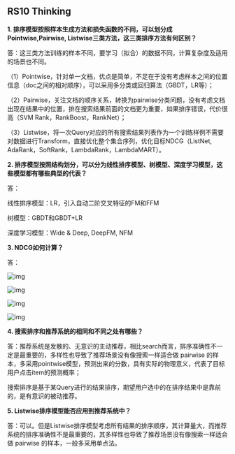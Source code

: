 ## RS10 Thinking
**1.  排序模型按照样本生成方法和损失函数的不同，可以划分成Pointwise,Pairwise, Listwise三类方法，这三类排序方法有何区别？**

答：这三类方法训练的样本不同，要学习（拟合）的数据不同，计算复杂度及适用的场景也不同。

（1）Pointwise，针对单一文档，优点是简单，不足在于没有考虑样本之间的位置信息（doc之间的相对顺序），可以采用多分类或回归算法（GBDT，LR等）；

（2）Pairwise，关注文档的顺序关系，转换为pairwise分类问题，没有考虑文档出现在结果中的位置，排在搜索结果前面的文档更为重要，如果排序错误，代价很高（SVM Rank，RankBoost，RankNet）；

（3）Listwise，将一次Query对应的所有搜索结果列表作为一个训练样例不需要对数据进行Transform，直接优化整个集合序列，优化目标NDCG（ListNet, AdaRank，SoftRank，LambdaRank，LambdaMART）。

**2.  排序模型按照结构划分，可以分为线性排序模型、树模型、深度学习模型，这些模型都有哪些典型的代表？**

答： 

线性排序模型：LR，引入自动二阶交叉特征的FM和FFM

树模型：GBDT和GBDT+LR

深度学习模型：Wide & Deep, DeepFM, NFM

**3.  NDCG如何计算？**

答：

![img](file://localhost/private/var/folders/13/8srvfrhj3wqbd5zcd_vr7l7m0000gn/T/TemporaryItems/msoclip/0/clip_image002.png)

![img](file://localhost/private/var/folders/13/8srvfrhj3wqbd5zcd_vr7l7m0000gn/T/TemporaryItems/msoclip/0/clip_image004.png)

![img](file://localhost/private/var/folders/13/8srvfrhj3wqbd5zcd_vr7l7m0000gn/T/TemporaryItems/msoclip/0/clip_image006.png)

![img](file://localhost/private/var/folders/13/8srvfrhj3wqbd5zcd_vr7l7m0000gn/T/TemporaryItems/msoclip/0/clip_image008.png)

**4.  搜索排序和推荐系统的相同和不同之处有哪些？**

答：推荐系统是发散的、无意识的主动推荐，相比search而言，排序准确性不一定是最重要的，多样性也导致了推荐场景没有像搜索一样适合做 pairwise 的样本，多采用pointwise模型，预测出来的分数，具有实际的物理意义，代表了目标用户点击item的预测概率；

搜索排序是基于某Query进行的结果排序，期望用户选中的在排序结果中是靠前的，是有意识的被动推荐。

**5.  Listwise排序模型能否应用到推荐系统中？**

答：可以。但是Listwise排序模型考虑所有结果的排序顺序，其计算量大，而推荐系统的排序准确性不是最重要的，其多样性也导致了推荐场景没有像搜索一样适合做 pairwise 的样本，一般多采用单点法。

 